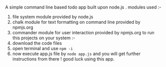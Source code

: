 A simple command line based todo app built upon node.js .
modules used :-
  1. file system module provided by node.js
  2. chalk module for text formatting on command line provided by npmjs.org
  3. commander module for user interaction provided by npmjs.org
to run this projects on your system :-
  1. download the code files
  2. open terminal and use `npm -i`
  3. now execute app.js file by `node app.js` and you will get further instructions from there !
good luck using this app.
